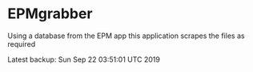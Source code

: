 # EPMgrabber
Using a database from the EPM app this application scrapes the files as required


Latest backup: Sun Sep 22 03:51:01 UTC 2019
